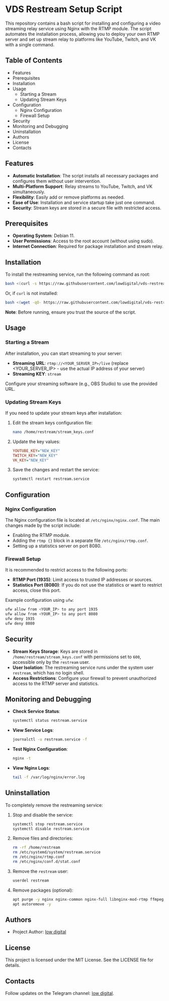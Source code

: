 # VDS Restream Setup Script

This repository contains a bash script for installing and configuring a video streaming relay service using Nginx with the RTMP module. The script automates the installation process, allowing you to deploy your own RTMP server and set up stream relay to platforms like YouTube, Twitch, and VK with a single command.

## Table of Contents
- Features
- Prerequisites
- Installation
- Usage
    - Starting a Stream
    - Updating Stream Keys
- Configuration
    - Nginx Configuration
    - Firewall Setup
- Security
- Monitoring and Debugging
- Uninstallation
- Authors
- License
- Contacts

## Features
- **Automatic Installation**: The script installs all necessary packages and configures them without user intervention.
- **Multi-Platform Support**: Relay streams to YouTube, Twitch, and VK simultaneously.
- **Flexibility**: Easily add or remove platforms as needed.
- **Ease of Use**: Installation and service startup take just one command.
- **Security**: Stream keys are stored in a secure file with restricted access.

## Prerequisites
- **Operating System**: Debian 11.
- **User Permissions**: Access to the root account (without using sudo).
- **Internet Connection**: Required for package installation and stream relay.

## Installation
To install the restreaming service, run the following command as root:

```bash
bash <(curl -s https://raw.githubusercontent.com/lowdigital/vds-restream/main/vds-restream.sh)
```

Or, if `curl` is not installed:

```bash
bash <(wget -qO- https://raw.githubusercontent.com/lowdigital/vds-restream/main/vds-restream.sh)
```

**Note**: Before running, ensure you trust the source of the script.

## Usage

### Starting a Stream
After installation, you can start streaming to your server:

- **Streaming URL**: `rtmp://<YOUR_SERVER_IP>/live` (replace <YOUR_SERVER_IP> - use the actual IP address of your server)
- **Streaming KEY**: `stream`

Configure your streaming software (e.g., OBS Studio) to use the provided URL.

### Updating Stream Keys
If you need to update your stream keys after installation:

1. Edit the stream keys configuration file:
    ```bash
    nano /home/restream/stream_keys.conf
    ```
2. Update the key values:
    ```ini
    YOUTUBE_KEY="NEW_KEY"
    TWITCH_KEY="NEW_KEY"
    VK_KEY="NEW_KEY"
    ```
3. Save the changes and restart the service:
    ```bash
    systemctl restart restream.service
    ```

## Configuration

### Nginx Configuration
The Nginx configuration file is located at `/etc/nginx/nginx.conf`. The main changes made by the script include:

- Enabling the RTMP module.
- Adding the `rtmp {}` block in a separate file `/etc/nginx/rtmp.conf`.
- Setting up a statistics server on port 8080.

### Firewall Setup
It is recommended to restrict access to the following ports:

- **RTMP Port (1935)**: Limit access to trusted IP addresses or sources.
- **Statistics Port (8080)**: If you do not use the statistics or want to restrict access, close this port.

Example configuration using `ufw`:
```bash
ufw allow from <YOUR_IP> to any port 1935
ufw allow from <YOUR_IP> to any port 8080
ufw deny 1935
ufw deny 8080
```

## Security
- **Stream Keys Storage**: Keys are stored in `/home/restream/stream_keys.conf` with permissions set to `600`, accessible only by the `restream` user.
- **User Isolation**: The restreaming service runs under the system user `restream`, which has no login shell.
- **Access Restrictions**: Configure your firewall to prevent unauthorized access to the RTMP server and statistics.

## Monitoring and Debugging
- **Check Service Status**:
    ```bash
    systemctl status restream.service
    ```

- **View Service Logs**:
    ```bash
    journalctl -u restream.service -f
    ```

- **Test Nginx Configuration**:
    ```bash
    nginx -t
    ```

- **View Nginx Logs**:
    ```bash
    tail -f /var/log/nginx/error.log
    ```

## Uninstallation
To completely remove the restreaming service:

1. Stop and disable the service:
    ```bash
    systemctl stop restream.service
    systemctl disable restream.service
    ```

2. Remove files and directories:
    ```bash
    rm -rf /home/restream
    rm /etc/systemd/system/restream.service
    rm /etc/nginx/rtmp.conf
    rm /etc/nginx/conf.d/stat.conf
    ```

3. Remove the `restream` user:
    ```bash
    userdel restream
    ```

4. Remove packages (optional):
    ```bash
    apt purge -y nginx nginx-common nginx-full libnginx-mod-rtmp ffmpeg
    apt autoremove -y
    ```

## Authors

- Project Author: [low digital](https://t.me/low_digital)

## License

This project is licensed under the MIT License. See the LICENSE file for details.

## Contacts

Follow updates on the Telegram channel: [low digital](https://t.me/low_digital).
